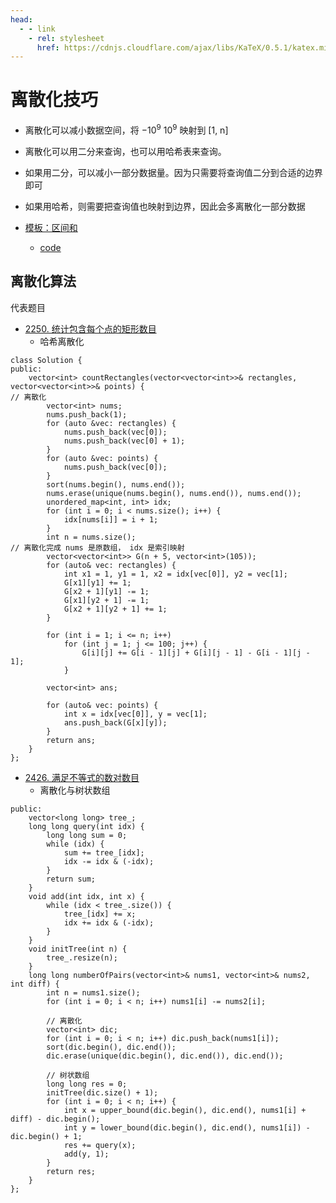 ```yaml
---
head:
  - - link
    - rel: stylesheet
      href: https://cdnjs.cloudflare.com/ajax/libs/KaTeX/0.5.1/katex.min.css
---
```

# 离散化技巧

* 离散化可以减小数据空间，将 $-10^9~10^9$ 映射到 [1, n]
* 离散化可以用二分来查询，也可以用哈希表来查询。
* 如果用二分，可以减小一部分数据量。因为只需要将查询值二分到合适的边界即可
* 如果用哈希，则需要把查询值也映射到边界，因此会多离散化一部分数据

* [模板：区间和](https://www.acwing.com/problem/content/804/)
    * [code](../acwing/acwing.802.md)

## 离散化算法

代表题目
* [2250. 统计包含每个点的矩形数目](https://leetcode.cn/problems/count-number-of-rectangles-containing-each-point/description/)
    * 哈希离散化
```
class Solution {
public:
    vector<int> countRectangles(vector<vector<int>>& rectangles, vector<vector<int>>& points) {
// 离散化
        vector<int> nums;
        nums.push_back(1);
        for (auto &vec: rectangles) {
            nums.push_back(vec[0]);
            nums.push_back(vec[0] + 1);
        }
        for (auto &vec: points) {
            nums.push_back(vec[0]);
        }
        sort(nums.begin(), nums.end());
        nums.erase(unique(nums.begin(), nums.end()), nums.end());
        unordered_map<int, int> idx;
        for (int i = 0; i < nums.size(); i++) {
            idx[nums[i]] = i + 1;
        }
        int n = nums.size();
// 离散化完成 nums 是原数组， idx 是索引映射
        vector<vector<int>> G(n + 5, vector<int>(105));
        for (auto& vec: rectangles) {
            int x1 = 1, y1 = 1, x2 = idx[vec[0]], y2 = vec[1];
            G[x1][y1] += 1;
            G[x2 + 1][y1] -= 1;
            G[x1][y2 + 1] -= 1;
            G[x2 + 1][y2 + 1] += 1;
        }

        for (int i = 1; i <= n; i++)
            for (int j = 1; j <= 100; j++) {
                G[i][j] += G[i - 1][j] + G[i][j - 1] - G[i - 1][j - 1];
            }

        vector<int> ans;

        for (auto& vec: points) {
            int x = idx[vec[0]], y = vec[1];
            ans.push_back(G[x][y]);
        }
        return ans;
    }
};
```
* [2426. 满足不等式的数对数目](https://leetcode.cn/problems/number-of-pairs-satisfying-inequality/)
    * 离散化与树状数组
```class Solution {
public:
    vector<long long> tree_;
    long long query(int idx) {
        long long sum = 0;
        while (idx) {
            sum += tree_[idx];
            idx -= idx & (-idx);
        }
        return sum;
    }
    void add(int idx, int x) {
        while (idx < tree_.size()) {
            tree_[idx] += x;
            idx += idx & (-idx);
        }
    }
    void initTree(int n) {
        tree_.resize(n);
    }
    long long numberOfPairs(vector<int>& nums1, vector<int>& nums2, int diff) {
        int n = nums1.size();
        for (int i = 0; i < n; i++) nums1[i] -= nums2[i];

        // 离散化
        vector<int> dic;
        for (int i = 0; i < n; i++) dic.push_back(nums1[i]);
        sort(dic.begin(), dic.end());
        dic.erase(unique(dic.begin(), dic.end()), dic.end());

        // 树状数组
        long long res = 0;
        initTree(dic.size() + 1);
        for (int i = 0; i < n; i++) {
            int x = upper_bound(dic.begin(), dic.end(), nums1[i] + diff) - dic.begin();
            int y = lower_bound(dic.begin(), dic.end(), nums1[i]) - dic.begin() + 1;
            res += query(x);
            add(y, 1);
        }
        return res;
    }
};

```